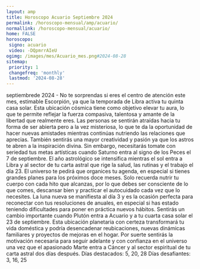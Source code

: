 ```yaml
---
layout: amp
title: Horoscopo Acuario Septiembre 2024 
permalink: /horoscopo-mensual/amp/acuario/
normallink: /horoscopo-mensual/acuario/
home: FALSE
horoscopo:
 signo: acuario
 video: -DQpmrrAIeU
ogimg: /images/mes/Acuario_mes.png#2024-08-28
sitemap:
 priority: 1
 changefreq: 'monthly'
 lastmod: '2024-08-28'
---
```



septiembrede 2024 - No te sorprendas si eres el centro de atención este mes, estimable Escorpión, ya que la temporada de Libra activa tu quinta casa solar. Esta ubicación cósmica tiene como objetivo elevar tu aura, lo que te permite reflejar la fuerza compasiva, talentosa y amante de la libertad que realmente eres. Las personas se sentirán atraídas hacia tu forma de ser abierta pero a la vez misteriosa, lo que te da la oportunidad de hacer nuevas amistades mientras continúas nutriendo las relaciones que aprecias. También sentirás una mayor creatividad y pasión ya que los astros te abren a la inspiración divina. Sin embargo, necesitarás tomate con seriedad tus metas artísticas cuando Saturno entra al signo de los Peces el 7 de septiembre.
El año astrológico se intensifica mientras el sol entra a Libra y al sector de tu carta astral que rige la salud, las rutinas y el trabajo el día 23. El universo te pedirá que organices tu agenda, en especial si tienes grandes planes para los próximos doce meses. Solo recuerda nutrir tu cuerpo con cada hito que alcanzas, por lo que debes ser consciente de lo que comes, descansar bien y practicar el autocuidado cada vez que lo necesites. La luna nueva se manifiesta al día 3 y es la ocasión perfecta para reconectar con tus resoluciones de anuales, en especial si has estado teniendo dificultades para poner en práctica nuevos hábitos.
Sentirás un cambio importante cuando Plutón entra a Acuario y a tu cuarta casa solar el 23 de septiembre. Esta ubicación planetaria con certeza transformará tu vida doméstica y podría desencadenar reubicaciones, nuevas dinámicas familiares y proyectos de mejoras en el hogar. Por suerte sentirás la motivación necesaria para seguir adelante y con confianza en el universo una vez que el apasionado Marte entra a Cáncer y al sector espiritual de tu carta astral dos días después.
Días destacados: 5, 20, 28
Días desafiantes: 3, 16, 25